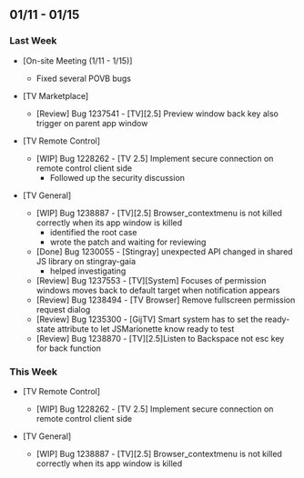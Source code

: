 ## 01/11 - 01/15 ##

### Last Week ###

* [On-site Meeting (1/11 - 1/15)]
    - Fixed several POVB bugs

* [TV Marketplace]
    - [Review] Bug 1237541 - [TV][2.5] Preview window back key also trigger on parent app window

* [TV Remote Control]
    - [WIP] Bug 1228262 - [TV 2.5] Implement secure connection on remote control client side
        - Followed up the security discussion

* [TV General]
    - [WIP] Bug 1238887 - [TV][2.5] Browser_contextmenu is not killed correctly when its app window is killed
        - identified the root case
        - wrote the patch and waiting for reviewing
    - [Done] Bug 1230055 - [Stingray] unexpected API changed in shared JS library on stingray-gaia
        - helped investigating
    - [Review] Bug 1237553 - [TV][System] Focuses of permission windows moves back to default target when notification appears
    - [Review] Bug 1238494 - [TV Browser] Remove fullscreen permission request dialog
    - [Review] Bug 1235300 - [GijTV] Smart system has to set the ready-state attribute to let JSMarionette know ready to test
    - [Review] Bug 1238870 - [TV][2.5]Listen to Backspace not esc key for back function

### This Week ###

* [TV Remote Control]
    - [WIP] Bug 1228262 - [TV 2.5] Implement secure connection on remote control client side

* [TV General]
    - [WIP] Bug 1238887 - [TV][2.5] Browser_contextmenu is not killed correctly when its app window is killed
